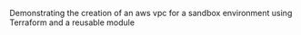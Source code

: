 Demonstrating the creation of an aws vpc for a sandbox environment using Terraform and a reusable module
